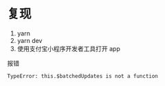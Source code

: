 # 复现

1. yarn
2. yarn dev
3. 使用支付宝小程序开发者工具打开 app

报错

```
TypeError: this.$batchedUpdates is not a function
```

